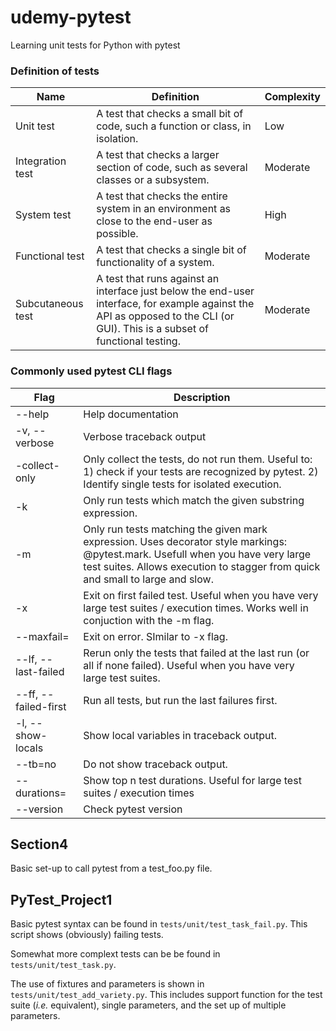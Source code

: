 # udemy-pytest
Learning unit tests for Python with pytest

### Definition of tests
| Name | Definition | Complexity |
| ---- | ---------- | ---------- |
| Unit test | A test that checks a small bit of code, such a function or class, in isolation. | Low |
| Integration test | A test that checks a larger section of code, such as several classes or a subsystem. | Moderate |
| System test | A test that checks the entire system in an environment as close to the end-user as possible. | High |
| Functional test | A test that checks a single bit of functionality of a system. | Moderate |
| Subcutaneous test | A test that runs against an interface just below the end-user interface, for example against the API as opposed to the CLI (or GUI). This is a subset of functional testing.  | Moderate |

### Commonly used pytest CLI flags
| Flag | Description |
| ---- | ----------- |
| --help | Help documentation |
| -v, --verbose | Verbose traceback output |
| -collect-only | Only collect the tests, do not run them. Useful to: 1) check if your tests are recognized by pytest. 2) Identify single tests for isolated execution. |
| -k <expression> | Only run tests which match the given substring expression. |
| -m <expression> | Only run tests matching the given mark expression. Uses decorator style markings: @pytest.mark.<tag> Usefull when you have very large test suites. Allows execution to stagger from quick and small to large and slow. |
| -x | Exit on first failed test. Useful when you have very large test suites / execution times. Works well in conjuction with the -m flag. |
| --maxfail=<n> | Exit on <n-th> error. SImilar to -x flag. |
| --lf, --last-failed | Rerun only the tests that failed at the last run (or all if none failed). Useful when you have very large test suites. |
| --ff, --failed-first | Run all tests, but run the last failures first. |
|-l, --show-locals | Show local variables in traceback output. |
| --tb=no | Do not show traceback output. |
| --durations=<n> | Show top n test durations. Useful for large test suites / execution times |
|--version | Check pytest version |

## Section4 
Basic set-up to call pytest from a test_foo.py file.

## PyTest_Project1
Basic pytest syntax can be found in `tests/unit/test_task_fail.py`. This script shows (obviously) failing tests. 

Somewhat more complext tests can be be found in `tests/unit/test_task.py`.

The use of fixtures and parameters is shown in `tests/unit/test_add_variety.py`. This includes support function for the test suite (*i.e.* equivalent), single parameters, and the set up of multiple parameters. 




